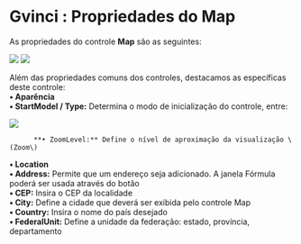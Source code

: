 # Gvinci : Propriedades do Map

As propriedades do controle **Map** são as seguintes:

![](http://www.gvinci.com.br/manual/map_1.zoom80.png)   ![](http://www.gvinci.com.br/manual/map_2.zoom80.png)

Além das propriedades comuns dos controles, destacamos as específicas deste controle:  
**• Aparência**  
         **• StartModel / Type:** Determina o modo de inicialização do controle, entre:

![](http://www.gvinci.com.br/manual/startmode212.png)

          **• ZoomLevel:** Define o nível de aproximação da visualização \(Zoom\)  
**• Location**  
          **• Address:** Permite que um endereço seja adicionado. A janela Fórmula poderá ser usada através do botão  
          **• CEP:** Insira o CEP da localidade  
          **• City:** Define a cidade que deverá ser exibida pelo controle Map  
          **• Country:** Insira o nome do país desejado  
          **• FederalUnit:** Define a unidade da federação: estado, província, departamento

